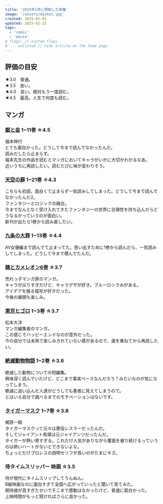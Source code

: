 ```yaml
---
title: '2025年1月に摂取した栄養'
image: '/assets/daikon.jpg'
created: 2025-02-01
updated: 2025-02-15
tags:
  - 'comic'
  - 'movie'
# flags: // custom flags
#   - unlisted // hide article on the home page
---
```

## 評価の目安  

★3.0　普通。  
★3.5　良い。  
★4.0　良い。絶対もう一度読む。  
★4.5　最高。人生で何度も読む。  

## マンガ  

### [銀と金](https://amzn.to/3CNvUfH)  1~11巻  ☆4.5  

福本伸行  
とても面白かった。どうして今まで読んでなかったんだ。  
読みだしたら止まらず。  
福本先生の作品を読むとマンガにおいてキャラがいかに大切かわかるなあ。  
近いうちに再読したい。読むたびに味が変わりそう。  

### [天空の扉](https://amzn.to/3EAw9vc)  1~21巻  ☆4.3  

こちらも初読。面白くて止まらず一気読みしてしまった。どうして今まで読んでなかったんだ2。  
ファンタジーとロジックの融合。  
今までなんとなく受け入れてきたファンタジーの世界に合理性を持ち込んだらどうなるかっていうのが面白い。  
新刊が出たら1巻から読み直したい。  

### [九条の大罪](https://amzn.to/4i1slRN) 1~13巻 ☆4.4  

AV女優編まで読んでて止まってた。思い出すために1巻から読んだら、一気読みしてしまった。どうして今まで積んでたんだ。  

### [龍とカメレオン6巻](https://amzn.to/4i0bOhe)  ☆3.7  

売れっ子マンガ家のマンガ。  
キャラが尖りすぎだけど、キャラデザが好き。ブルーロックみがある。  
アイデアを掘る描写が好きだった。  
今後の展開も楽しみ。  

### [東京ヒゴロ](https://amzn.to/3X1vnxq) 1~3巻  ☆3.7  

松本大洋  
マンガ編集者のマンガ。  
この感じでハッピーエンドなのが意外だった。  
今の自分では未熟で楽しみきれていない感があるので、歳を重ねてから再読したい。  

### [絶滅動物物語](https://amzn.to/4gDq0LP) 1~2巻 ☆3.6  

絶滅した動物についての短編集。  
興味深く読んでいたけど、どこまで事実ベースなんだろう？みたいなのが気になってしまう。  
絶滅に追い込んだ人達がどうしても悪者に見えてしまうので。  
とはいえ自分で調べるまでのモチベーションはないです。  

### [タイガーマスク](https://amzn.to/4i0cza4) 1~7巻 ☆3.8  

梶原一騎  
タイガーマスクって元々は悪役レスラーだったんだ。  
そしてジャイアント馬場は元ジャイアンツだったんだ。  
タイガーが熱い男すぎる。これだけ人気がありながら覆面を被り続けるっていうのは熱いハートがないとできないよな。  
ちょっとだけプロレスの説明セリフが長いのがたまにキズ。  

### 侍タイムスリッパー 映画  ☆3.5  

侍が現代にタイムスリップしてうんぬん。  
B級映画なのに面白すぎて全国へ広がっていったと聞いて見てみた。  
期待値が高すぎたせいでそこまで感動はなかったけど、普通に面白かった。  
上映時間がもっと短ければさらに良かった。  
